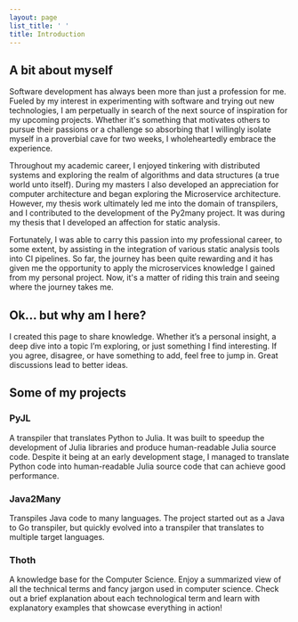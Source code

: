 ```yaml
---
layout: page
list_title: ' '
title: Introduction
---
```


## A bit about myself

Software development has always been more than just a profession for me. Fueled by my interest in experimenting with software and trying out new technologies, I am perpetually in search of the next source of inspiration for my upcoming projects. Whether it's something that motivates others to pursue their passions or a challenge so absorbing that I willingly isolate myself in a proverbial cave for two weeks, I wholeheartedly embrace the experience. 

Throughout my academic career, I enjoyed tinkering with distributed systems and exploring the realm of algorithms and data structures (a true world unto itself). During my masters I also developed an appreciation for computer architecture and began exploring the Microservice architecture.  However, my thesis work ultimately led me into the domain of transpilers, and I contributed to the development of the Py2many project. It was during my thesis that I developed an affection for static analysis.

Fortunately, I was able to carry this passion into my professional career, to some extent, by assisting in the integration of various static analysis tools into CI pipelines. So far, the journey has been quite rewarding and it has given me the opportunity to apply the microservices knowledge I gained from my personal project. Now, it's a matter of riding this train and seeing where the journey takes me.

## Ok... but why am I here?
I created this page to share knowledge. Whether it’s a personal insight, a deep dive into a topic I’m exploring, or just something I find interesting. If you agree, disagree, or have something to add, feel free to jump in. Great discussions lead to better ideas.

## Some of my projects

### PyJL
A transpiler that translates Python to Julia. It was built to speedup the development of Julia libraries and produce human-readable Julia source code. Despite it being at an early development stage, I managed to translate Python code into human-readable Julia source code that can achieve good performance.

### Java2Many
Transpiles Java code to many languages. The project started out as a Java to Go transpiler, but quickly evolved into a transpiler that translates to multiple target languages.

### Thoth
A knowledge base for the Computer Science. Enjoy a summarized view of all the technical terms and fancy jargon used in computer science. Check out a brief explanation about each technological term and learn with explanatory examples that showcase everything in action!

